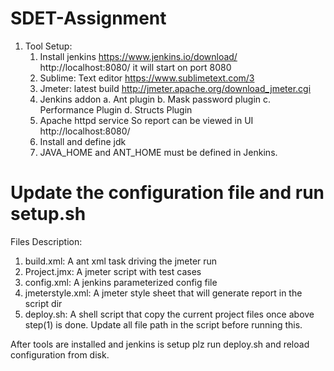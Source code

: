 # SDET-Assignment

1. Tool Setup:
	1. Install jenkins
		https://www.jenkins.io/download/
		http://localhost:8080/
		it will start on port 8080
	2. Sublime: Text editor
		https://www.sublimetext.com/3
	3. Jmeter: latest build
		http://jmeter.apache.org/download_jmeter.cgi
	4. Jenkins addon
		a. Ant plugin
		b. Mask password plugin
		c. Performance Plugin
		d. Structs Plugin
	5. Apache httpd service
		So report can be viewed in UI
		http://localhost:8080/
	6. Install and define jdk
	7. JAVA_HOME and ANT_HOME must be defined in Jenkins.


# Update the configuration file and run setup.sh
Files Description:
1. build.xml: A ant xml task driving the jmeter run
2. Project.jmx: A jmeter script with test cases
3. config.xml: A jenkins parameterized config file
4. jmeterstyle.xml: A jmeter style sheet that will generate report in the script dir
5. deploy.sh: A shell script that copy the current project files once above step(1) is done. Update all file path in the script before running this. 

After tools are installed and jenkins is setup plz run deploy.sh and reload configuration from disk.
